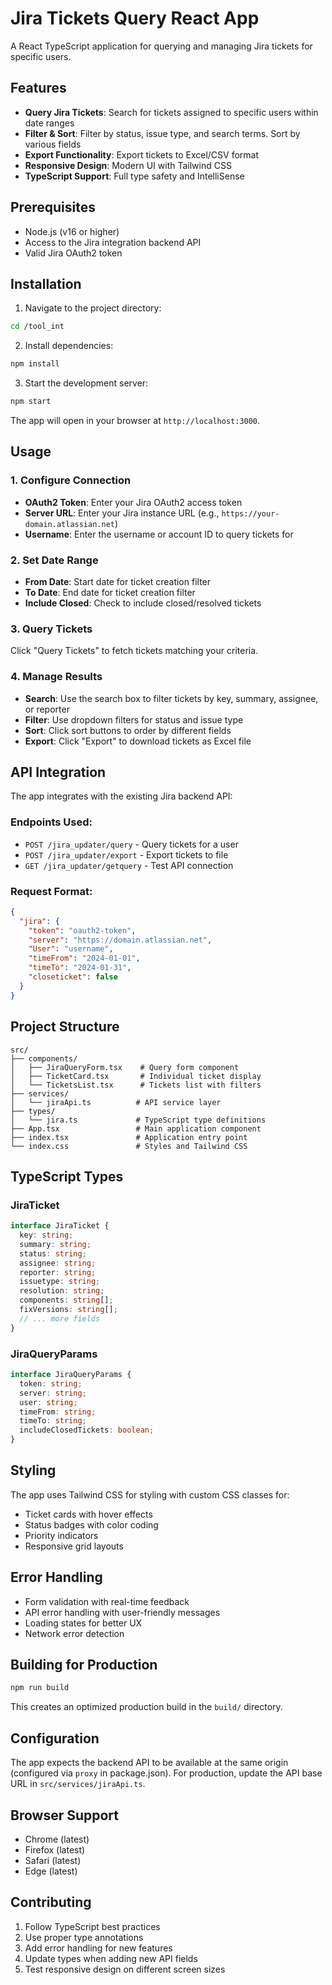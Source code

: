 # Jira Tickets Query React App

A React TypeScript application for querying and managing Jira tickets for specific users.

## Features

- **Query Jira Tickets**: Search for tickets assigned to specific users within date ranges
- **Filter & Sort**: Filter by status, issue type, and search terms. Sort by various fields
- **Export Functionality**: Export tickets to Excel/CSV format
- **Responsive Design**: Modern UI with Tailwind CSS
- **TypeScript Support**: Full type safety and IntelliSense

## Prerequisites

- Node.js (v16 or higher)
- Access to the Jira integration backend API
- Valid Jira OAuth2 token

## Installation

1. Navigate to the project directory:
```bash
cd /tool_int
```

2. Install dependencies:
```bash
npm install
```

3. Start the development server:
```bash
npm start
```

The app will open in your browser at `http://localhost:3000`.

## Usage

### 1. Configure Connection
- **OAuth2 Token**: Enter your Jira OAuth2 access token
- **Server URL**: Enter your Jira instance URL (e.g., `https://your-domain.atlassian.net`)
- **Username**: Enter the username or account ID to query tickets for

### 2. Set Date Range
- **From Date**: Start date for ticket creation filter
- **To Date**: End date for ticket creation filter
- **Include Closed**: Check to include closed/resolved tickets

### 3. Query Tickets
Click "Query Tickets" to fetch tickets matching your criteria.

### 4. Manage Results
- **Search**: Use the search box to filter tickets by key, summary, assignee, or reporter
- **Filter**: Use dropdown filters for status and issue type
- **Sort**: Click sort buttons to order by different fields
- **Export**: Click "Export" to download tickets as Excel file

## API Integration

The app integrates with the existing Jira backend API:

### Endpoints Used:
- `POST /jira_updater/query` - Query tickets for a user
- `POST /jira_updater/export` - Export tickets to file
- `GET /jira_updater/getquery` - Test API connection

### Request Format:
```json
{
  "jira": {
    "token": "oauth2-token",
    "server": "https://domain.atlassian.net",
    "User": "username",
    "timeFrom": "2024-01-01",
    "timeTo": "2024-01-31",
    "closeticket": false
  }
}
```

## Project Structure

```
src/
├── components/
│   ├── JiraQueryForm.tsx    # Query form component
│   ├── TicketCard.tsx       # Individual ticket display
│   └── TicketsList.tsx      # Tickets list with filters
├── services/
│   └── jiraApi.ts          # API service layer
├── types/
│   └── jira.ts             # TypeScript type definitions
├── App.tsx                 # Main application component
├── index.tsx               # Application entry point
└── index.css               # Styles and Tailwind CSS
```

## TypeScript Types

### JiraTicket
```typescript
interface JiraTicket {
  key: string;
  summary: string;
  status: string;
  assignee: string;
  reporter: string;
  issuetype: string;
  resolution: string;
  components: string[];
  fixVersions: string[];
  // ... more fields
}
```

### JiraQueryParams
```typescript
interface JiraQueryParams {
  token: string;
  server: string;
  user: string;
  timeFrom: string;
  timeTo: string;
  includeClosedTickets: boolean;
}
```

## Styling

The app uses Tailwind CSS for styling with custom CSS classes for:
- Ticket cards with hover effects
- Status badges with color coding
- Priority indicators
- Responsive grid layouts

## Error Handling

- Form validation with real-time feedback
- API error handling with user-friendly messages
- Loading states for better UX
- Network error detection

## Building for Production

```bash
npm run build
```

This creates an optimized production build in the `build/` directory.

## Configuration

The app expects the backend API to be available at the same origin (configured via `proxy` in package.json). For production, update the API base URL in `src/services/jiraApi.ts`.

## Browser Support

- Chrome (latest)
- Firefox (latest)
- Safari (latest)
- Edge (latest)

## Contributing

1. Follow TypeScript best practices
2. Use proper type annotations
3. Add error handling for new features
4. Update types when adding new API fields
5. Test responsive design on different screen sizes